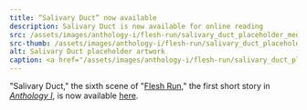 ```yaml
---
title: “Salivary Duct” now available
description: Salivary Duct is now available for online reading
src: /assets/images/anthology-i/flesh-run/salivary_duct_placeholder_med.jpg
src-thumb: /assets/images/anthology-i/flesh-run/salivary_duct_placeholder_small.jpg
alt: Salivary Duct placeholder artwork
caption: <a href="/assets/images/anthology-i/flesh-run/salivary_duct_placeholder.jpg" target="_blank">AI placeholder artwork</a> generated above using <a href="https://creator.nightcafe.studio/creation/ZIytUYQA7l0KantwvFv7" target="_blank">SD 1.5</a> — <a href="https://creativecommons.org/publicdomain/zero/1.0/" target="_blank">CC0 1.0</a>
---
```


"Salivary Duct," the sixth scene of "[Flesh Run](/anthology-i/flesh-run/)," the first short story in *[Anthology I](/anthology-i/)*, is now available [here](/anthology-i/flesh-run/salivary-duct/).